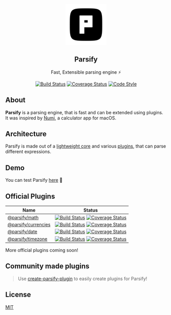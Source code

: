 <p align="center">
  <img src="logo.svg" height="128">
  <h2 align="center">Parsify</h2>
  <p align="center">Fast, Extensible parsing engine ⚡<p>
  <p align="center">
	<a href="https://travis-ci.com/parsify-dev/core"><img src="https://travis-ci.com/parsify-dev/core.svg?branch=master" alt="Build Status"></a>
  <a href="https://coveralls.io/github/parsify-dev/core?branch=master"><img src="https://coveralls.io/repos/github/parsify-dev/core/badge.svg?branch=master" alt="Coverage Status"></a>
	<a href="https://github.com/sindresorhus/xo"><img src="https://img.shields.io/badge/code_style-XO-5ed9c7.svg" alt="Code Style"></a>
</p>
</p>

## About

**Parsify** is a parsing engine, that is fast and can be extended using plugins.
It was inspired by [Numi](https://numi.app), a calculator app for macOS.

## Architecture

Parsify is made out of a [lightweight core](https://github.com/parsify-dev/core) and various [plugins](#official-plugins), that can parse different expressions. 

## Demo

You can test Parsify [here](https://parsify.now.sh) :unicorn:

## Official Plugins

Name | Status
---|---
[@parsify/math](https://github.com/parsify-dev/math) | [![Build Status](https://travis-ci.com/parsify-dev/math.svg?branch=master)](https://travis-ci.com/parsify-dev/math) [![Coverage Status](https://coveralls.io/repos/github/parsify-dev/math/badge.svg?branch=master)](https://coveralls.io/github/parsify-dev/math?branch=master)
[@parsify/currencies](https://github.com/parsify-dev/currencies) | [![Build Status](https://travis-ci.com/parsify-dev/currencies.svg?branch=master)](https://travis-ci.com/parsify-dev/currencies) [![Coverage Status](https://coveralls.io/repos/github/parsify-dev/currencies/badge.svg?branch=master)](https://coveralls.io/github/parsify-dev/currencies?branch=master)
[@parsify/date](https://github.com/parsify-dev/date) | [![Build Status](https://travis-ci.com/parsify-dev/date.svg?branch=master)](https://travis-ci.com/parsify-dev/date) [![Coverage Status](https://coveralls.io/repos/github/parsify-dev/date/badge.svg?branch=master)](https://coveralls.io/github/parsify-dev/date?branch=master)
[@parsify/timezone](https://github.com/parsify-dev/timezone) | [![Build Status](https://travis-ci.com/parsify-dev/timezone.svg?branch=master)](https://travis-ci.com/parsify-dev/date) [![Coverage Status](https://coveralls.io/repos/github/parsify-dev/timezone/badge.svg?branch=master)](https://coveralls.io/github/parsify-dev/timezone?branch=master)

More official plugins coming soon!

## Community made plugins

> Use [create-parsify-plugin](https://github.com/parsify-dev/create-parsify-plugin) to easily create plugins for Parsify!

## License

[MIT](https://opensource.org/licenses/MIT)
